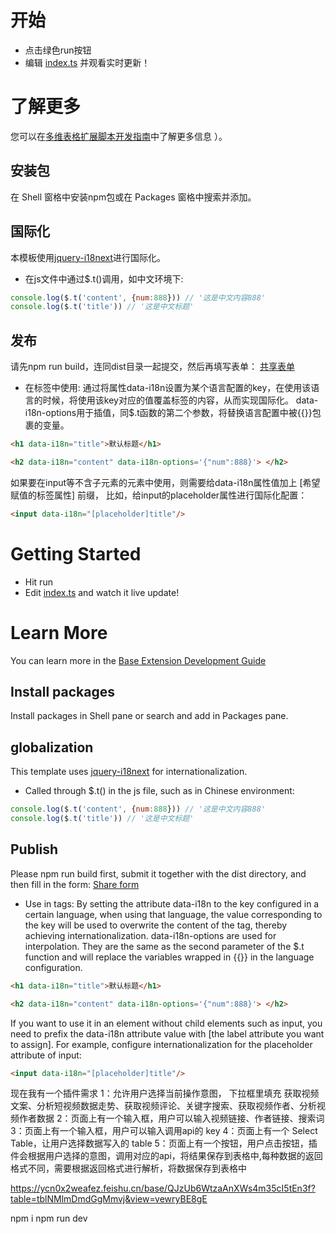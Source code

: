# 开始
- 点击绿色run按钮
- 编辑 [index.ts](#src/index.ts) 并观看实时更新！

# 了解更多

您可以在[多维表格扩展脚本开发指南](https://feishu.feishu.cn/docx/U3wodO5eqome3uxFAC3cl0qanIe)中了解更多信息 ）。

## 安装包
在 Shell 窗格中安装npm包或在 Packages 窗格中搜索并添加。

## 国际化
本模板使用[jquery-i18next](https://locize.com/blog/jquery-i18next/)进行国际化。
- 在js文件中通过$.t()调用，如中文环境下:
```js
console.log($.t('content', {num:888})) // '这是中文内容888'
console.log($.t('title')) // '这是中文标题'
```
## 发布
请先npm run build，连同dist目录一起提交，然后再填写表单：
[共享表单](https://feishu.feishu.cn/share/base/form/shrcnGFgOOsFGew3SDZHPhzkM0e)

- 在标签中使用:
通过将属性data-i18n设置为某个语言配置的key，在使用该语言的时候，将使用该key对应的值覆盖标签的内容，从而实现国际化。
data-i18n-options用于插值，同$.t函数的第二个参数，将替换语言配置中被{{}}包裹的变量。

```html
<h1 data-i18n="title">默认标题</h1>

<h2 data-i18n="content" data-i18n-options='{"num":888}'> </h2>
```

如果要在input等不含子元素的元素中使用，则需要给data-i18n属性值加上 [希望赋值的标签属性] 前缀，
比如，给input的placeholder属性进行国际化配置：

```html
<input data-i18n="[placeholder]title"/>

```





# Getting Started
- Hit run
- Edit [index.ts](#src/index.ts) and watch it live update!

# Learn More

You can learn more in the [Base Extension Development Guide](https://lark-technologies.larksuite.com/docx/HvCbdSzXNowzMmxWgXsuB2Ngs7d)

## Install packages

Install packages in Shell pane or search and add in Packages pane.


## globalization
This template uses [jquery-i18next](https://locize.com/blog/jquery-i18next/) for internationalization.
- Called through $.t() in the js file, such as in Chinese environment:
```js
console.log($.t('content', {num:888})) // '这是中文内容888'
console.log($.t('title')) // '这是中文标题'
```

## Publish
Please npm run build first, submit it together with the dist directory, and then fill in the form:
[Share form](https://feishu.feishu.cn/share/base/form/shrcnGFgOOsFGew3SDZHPhzkM0e)

- Use in tags:
By setting the attribute data-i18n to the key configured in a certain language, when using that language, the value corresponding to the key will be used to overwrite the content of the tag, thereby achieving internationalization.
data-i18n-options are used for interpolation. They are the same as the second parameter of the $.t function and will replace the variables wrapped in {{}} in the language configuration.
```html
<h1 data-i18n="title">默认标题</h1>

<h2 data-i18n="content" data-i18n-options='{"num":888}'> </h2>
```

If you want to use it in an element without child elements such as input, you need to prefix the data-i18n attribute value with [the label attribute you want to assign].
For example, configure internationalization for the placeholder attribute of input:
```html
<input data-i18n="[placeholder]title"/>

```



现在我有一个插件需求
1：允许用户选择当前操作意图，
    下拉框里填充 获取视频文案、分析短视频数据走势、获取视频评论、关键字搜索、获取视频作者、分析视频作者数据
2：页面上有一个输入框，用户可以输入视频链接、作者链接、搜索词
3：页面上有一个输入框，用户可以输入调用api的 key
4：页面上有一个 Select Table，让用户选择数据写入的 table 
5：页面上有一个按钮，用户点击按钮，插件会根据用户选择的意图，调用对应的api，将结果保存到表格中,每种数据的返回格式不同，需要根据返回格式进行解析，将数据保存到表格中


https://ycn0x2weafez.feishu.cn/base/QJzUb6WtzaAnXWs4m35cI5tEn3f?table=tblNMlmDmdGgMmvj&view=vewryBE8gE

npm i
npm run dev
